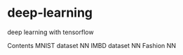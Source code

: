 # deep-learning
deep learning with tensorflow

Contents
MNIST dataset NN
IMBD dataset NN
Fashion NN

